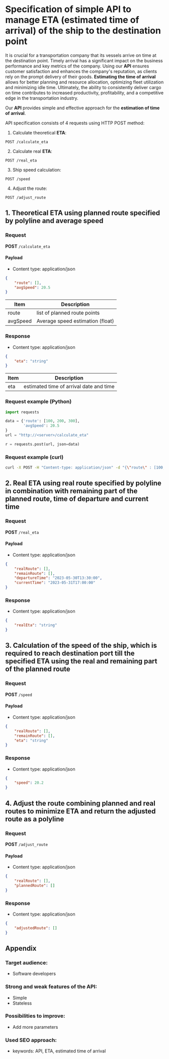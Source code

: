 
# Specification of simple API to manage ETA (estimated time of arrival) of the ship to the destination point

It is crucial for a transportation company that its vessels arrive on time at the destination point. Timely arrival has a significant impact on the business performance and key metrics of the company. Using our __API__ ensures customer satisfaction and enhances the company's reputation, as clients rely on the prompt delivery of their goods. __Estimating the time of arrival__ allows for better planning and resource allocation, optimizing fleet utilization and minimizing idle time. Ultimately, the ability to consistently deliver cargo on time contributes to increased productivity, profitability, and a competitive edge in the transportation industry.

Our __API__ provides simple and effective approach for the __estimation of time of arrival__.

API specification consists of 4 requests using HTTP POST method:

1. Calculate theoretical __ETA__: 

`POST /calculate_eta`

2. Calculate real __ETA__: 

`POST /real_eta`

3. Ship speed calculation: 

`POST /speed`

4. Adjust the route: 

`POST /adjust_route`

## 1. Theoretical ETA using planned route specified by polyline and average speed

### Request

__POST__ `/calculate_eta`

#### Payload

- Content type: application/json

```json
{
	"route": [],
	"avgSpeed": 20.5
}
```

 Item | Description 
 --- | --- 
 route | list of planned route points 
 avgSpeed | Average speed estimation (float)

### Response

- Content type: application/json

```json
{
	"eta": "string"
}

```
 Item | Description 
 --- | --- 
 eta | estimated time of arrival date and time 

### Request example (Python)

```python
import requests

data = {'route': [100, 200, 300],
        'avgSpeed': 20.5
}
url = "http://<server>/calculate_eta"

r = requests.post(url, json=data)
```

### Request example (curl)

```bash
curl -X POST -H "Content-type: application/json" -d "{\"route\" : [100, 200, 300], \"avgSpeed\" : 20.5}" "localhost:8080/calculate_eta"
```

## 2. Real ETA using real route specified by polyline in combination with remaining part of the planned route, time of departure and current time

### Request

__POST__ `/real_eta`

#### Payload

- Content type: application/json

```json
{
	"realRoute": [],
	"remainRoute": [],
	"departureTime": "2023-05-30T13:30:00",
	"currentTime": "2023-05-31T17:00:00"
}
```

### Response

- Content type: application/json

```json
{
	"realEta": "string"
}
```

## 3. Calculation of the speed of the ship, which is required to reach destination port till the specified ETA using the real and remaining part of the planned route

### Request

__POST__ `/speed`

#### Payload

- Content type: application/json

```json
{
	"realRoute": [],
	"remainRoute": [],
	"eta": "string"
}
```

### Response

- Content type: application/json

```json
{
	"speed": 20.2
}
```

## 4. Adjust the route combining planned and real routes to minimize ETA and return the adjusted route as a polyline

### Request

__POST__ `/adjust_route`

#### Payload

- Content type: application/json

```json
{
	"realRoute": [],
	"plannedRoute": []
}
```

### Response

- Content type: application/json

```json
{
	"adjustedRoute": []
}
```

## Appendix

### Target audience:

- Software developers

### Strong and weak features of the API:

- Simple
- Stateless

### Possibilities to improve:

- Add more parameters

### Used SEO approach:

- keywords: API, ETA, estimated time of arrival
